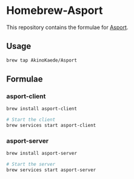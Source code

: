 # Homebrew-Asport

This repository contains the formulae for [Asport](https://github.com/AkinoKaede/Asport).

## Usage

```bash
brew tap AkinoKaede/Asport
```

## Formulae

### asport-client

```bash
brew install asport-client

# Start the client
brew services start asport-client
```

### asport-server

```bash
brew install asport-server

# Start the server
brew services start asport-server
```
